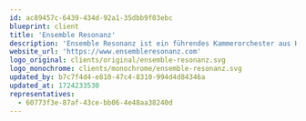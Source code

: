 ```yaml
---
id: ac89457c-6439-434d-92a1-35dbb9f03ebc
blueprint: client
title: 'Ensemble Resonanz'
description: 'Ensemble Resonanz ist ein führendes Kammerorchester aus Hamburg, das sich durch seine innovative und genreübergreifende Herangehensweise an klassische Musik auszeichnet. Das Ensemble verbindet traditionelle Werke mit zeitgenössischer Musik und entwickelt dabei unkonventionelle Konzertformate, die neue Hörperspektiven eröffnen. Mit seiner festen Spielstätte, dem Resonanzraum in Hamburg, und weltweiten Auftritten hat sich das Ensemble Resonanz als wichtiger Impulsgeber in der internationalen Musikszene etabliert.'
website_url: 'https://www.ensembleresonanz.com'
logo_original: clients/original/ensemble-resonanz.svg
logo_monochrome: clients/monochrome/ensemble-resonanz.svg
updated_by: b7c7f4d4-e810-47c4-8310-994d4d84346a
updated_at: 1724233530
representatives:
  - 60773f3e-87af-43ce-bb06-4e48aa38240d
---
```

